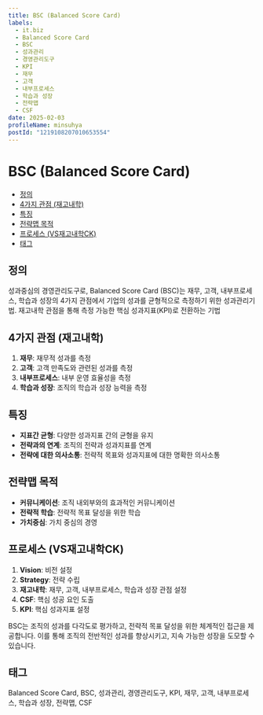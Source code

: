 ```yaml
---
title: BSC (Balanced Score Card)
labels:
  - it.biz
  - Balanced Score Card
  - BSC
  - 성과관리
  - 경영관리도구
  - KPI
  - 재무
  - 고객
  - 내부프로세스
  - 학습과 성장
  - 전략맵
  - CSF
date: 2025-02-03
profileName: minsuhya
postId: "1219108207010653554"
---
```



# BSC (Balanced Score Card)

<!-- mtoc-start -->

- [정의](#정의)
- [4가지 관점 (재고내학)](#4가지-관점-재고내학)
- [특징](#특징)
- [전략맵 목적](#전략맵-목적)
- [프로세스 (VS재고내학CK)](#프로세스-vs재고내학ck)
- [태그](#태그)

<!-- mtoc-end -->

## 정의

성과중심의 경영관리도구로, Balanced Score Card (BSC)는 재무, 고객, 내부프로세스, 학습과 성장의 4가지 관점에서 기업의 성과를 균형적으로 측정하기 위한 성과관리기법. 재고내학 관점을 통해 측정 가능한 핵심 성과지표(KPI)로 전환하는 기법

## 4가지 관점 (재고내학)

1. **재무**: 재무적 성과를 측정
2. **고객**: 고객 만족도와 관련된 성과를 측정
3. **내부프로세스**: 내부 운영 효율성을 측정
4. **학습과 성장**: 조직의 학습과 성장 능력을 측정

## 특징

- **지표간 균형**: 다양한 성과지표 간의 균형을 유지
- **전략과의 연계**: 조직의 전략과 성과지표를 연계
- **전략에 대한 의사소통**: 전략적 목표와 성과지표에 대한 명확한 의사소통

## 전략맵 목적

- **커뮤니케이션**: 조직 내외부와의 효과적인 커뮤니케이션
- **전략적 학습**: 전략적 목표 달성을 위한 학습
- **가치중심**: 가치 중심의 경영

## 프로세스 (VS재고내학CK)

1. **Vision**: 비전 설정
2. **Strategy**: 전략 수립
3. **재고내학**: 재무, 고객, 내부프로세스, 학습과 성장 관점 설정
4. **CSF**: 핵심 성공 요인 도출
5. **KPI**: 핵심 성과지표 설정

BSC는 조직의 성과를 다각도로 평가하고, 전략적 목표 달성을 위한 체계적인 접근을 제공합니다. 이를 통해 조직의 전반적인 성과를 향상시키고, 지속 가능한 성장을 도모할 수 있습니다.

## 태그

Balanced Score Card, BSC, 성과관리, 경영관리도구, KPI, 재무, 고객, 내부프로세스, 학습과 성장, 전략맵, CSF
